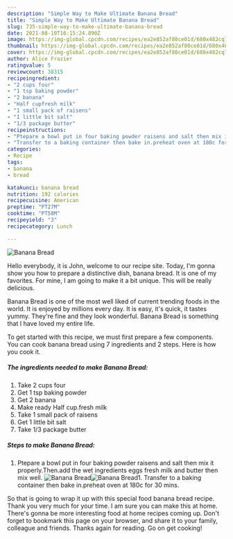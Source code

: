 ```yaml
---
description: "Simple Way to Make Ultimate Banana Bread"
title: "Simple Way to Make Ultimate Banana Bread"
slug: 735-simple-way-to-make-ultimate-banana-bread
date: 2021-08-10T16:15:24.890Z
image: https://img-global.cpcdn.com/recipes/ea2e852af80ce01d/680x482cq70/banana-bread-recipe-main-photo.jpg
thumbnail: https://img-global.cpcdn.com/recipes/ea2e852af80ce01d/680x482cq70/banana-bread-recipe-main-photo.jpg
cover: https://img-global.cpcdn.com/recipes/ea2e852af80ce01d/680x482cq70/banana-bread-recipe-main-photo.jpg
author: Alice Frazier
ratingvalue: 5
reviewcount: 38315
recipeingredient:
- "2 cups four"
- "1 tsp baking powder"
- "2 banana"
- "Half cupfresh milk"
- "1 small pack of raisens"
- "1 little bit salt"
- "1/3 package butter"
recipeinstructions:
- "Ptepare a bowl put in four baking powder raisens and salt then mix it properly.Then.add the wet ingredients eggs fresh milk and butter then mix well."
- "Transfer to a baking container then bake in.preheat oven at 180c for 30 mins."
categories:
- Recipe
tags:
- banana
- bread

katakunci: banana bread 
nutrition: 192 calories
recipecuisine: American
preptime: "PT27M"
cooktime: "PT58M"
recipeyield: "3"
recipecategory: Lunch

---
```



![Banana Bread](https://img-global.cpcdn.com/recipes/ea2e852af80ce01d/680x482cq70/banana-bread-recipe-main-photo.jpg)

Hello everybody, it is John, welcome to our recipe site. Today, I'm gonna show you how to prepare a distinctive dish, banana bread. It is one of my favorites. For mine, I am going to make it a bit unique. This will be really delicious.

Banana Bread is one of the most well liked of current trending foods in the world. It is enjoyed by millions every day. It is easy, it's quick, it tastes yummy. They're fine and they look wonderful. Banana Bread is something that I have loved my entire life.




To get started with this recipe, we must first prepare a few components. You can cook banana bread using 7 ingredients and 2 steps. Here is how you cook it.

<!--inarticleads1-->

##### The ingredients needed to make Banana Bread:

1. Take 2 cups four
1. Get 1 tsp baking powder
1. Get 2 banana
1. Make ready Half cup.fresh milk
1. Take 1 small pack of raisens
1. Get 1 little bit salt
1. Take 1/3 package butter




<!--inarticleads2-->

##### Steps to make Banana Bread:

1. Ptepare a bowl put in four baking powder raisens and salt then mix it properly.Then.add the wet ingredients eggs fresh milk and butter then mix well.
<img src="https://img-global.cpcdn.com/steps/4a985a174bd2aea9/160x128cq70/banana-bread-recipe-step-1-photo.jpg" alt="Banana Bread"><img src="https://img-global.cpcdn.com/steps/84ba7c9b1ca79163/160x128cq70/banana-bread-recipe-step-1-photo.jpg" alt="Banana Bread">1. Transfer to a baking container then bake in.preheat oven at 180c for 30 mins.




So that is going to wrap it up with this special food banana bread recipe. Thank you very much for your time. I am sure you can make this at home. There's gonna be more interesting food at home recipes coming up. Don't forget to bookmark this page on your browser, and share it to your family, colleague and friends. Thanks again for reading. Go on get cooking!
